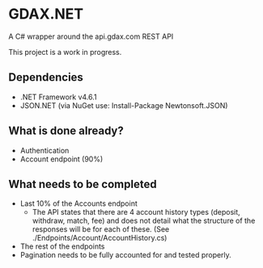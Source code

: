 # GDAX.NET

A C# wrapper around the api.gdax.com REST API

This project is a work in progress.

## Dependencies

* .NET Framework v4.6.1
* JSON.NET (via NuGet use: Install-Package Newtonsoft.JSON)



## What is done already?
* Authentication
* Account endpoint (90%)

## What needs to be completed
* Last 10% of the Accounts endpoint
  * The API states that there are 4 account history types (deposit, withdraw, match, fee) and does not detail what the structure of the responses will be for each of these. (See ./Endpoints/Account/AccountHistory.cs)
* The rest of the endpoints
* Pagination needs to be fully accounted for and tested properly.
